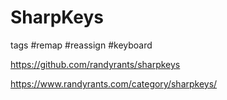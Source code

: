 # SharpKeys

tags #remap #reassign #keyboard


https://github.com/randyrants/sharpkeys

https://www.randyrants.com/category/sharpkeys/

